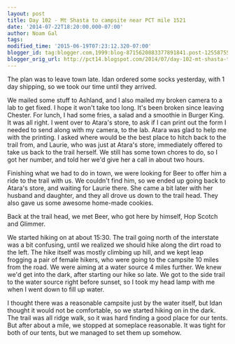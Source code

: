 ```yaml
---
layout: post
title: Day 102 - Mt Shasta to campsite near PCT mile 1521
date: '2014-07-22T18:20:00.000-07:00'
author: Noam Gal
tags:
modified_time: '2015-06-19T07:23:12.320-07:00'
blogger_id: tag:blogger.com,1999:blog-8715620883377891841.post-125587557702519104
blogger_orig_url: http://pct14.blogspot.com/2014/07/day-102-mt-shasta-to-campsite-near-pct.html
---
```


The plan was to leave town late. Idan ordered some socks yesterday, with 1 day shipping, so we took our time until they arrived.

We mailed some stuff to Ashland, and I also mailed my broken camera to a lab to get fixed. I hope it won't take too long. It's been broken since leaving Chester. For lunch, I had some fries, a salad and a smoothie in Burger King. It was all right. I went over to Atara's store, to ask if I can print out the form I needed to send along with my camera, to the lab. Atara was glad to help me with the printing. I asked where would be the best place to hitch back to the trail from, and Laurie, who was just at Atara's store, immediately offered to take us back to the trail herself. We still has some town chores to do, so I got her number, and told her we'd give her a call in about two hours.

Finishing what we had to do in town, we were looking for Beer to offer him a ride to the trail with us. We couldn't find him, so we ended up going back to Atara's store, and waiting for Laurie there. She came a bit later with her husband and daughter, and they all drove us down to the trail head. They also gave us some awesome home-made cookies.

Back at the trail head, we met Beer, who got here by himself, Hop Scotch and Glimmer.

We started hiking on at about 15:30. The trail going north of the interstate was a bit confusing, until we realized we should hike along the dirt road to the left. The hike itself was mostly climbing up hill, and we kept leap frogging a pair of female hikers, who were going to the campsite 10 miles from the road. We were aiming at a water source 4 miles further. We knew we'd get into the dark, after starting our hike so late. We got to the side trail to the water source right before sunset, so I took my head lamp with me when I went down to fill up water.

I thought there was a reasonable campsite just by the water itself, but Idan thought it would not be comfortable, so we started hiking on in the dark. The trail was all ridge walk, so it was hard finding a good place for our tents. But after about a mile, we stopped at someplace reasonable. It was tight for both of our tents, but we managed to set them up somehow.
